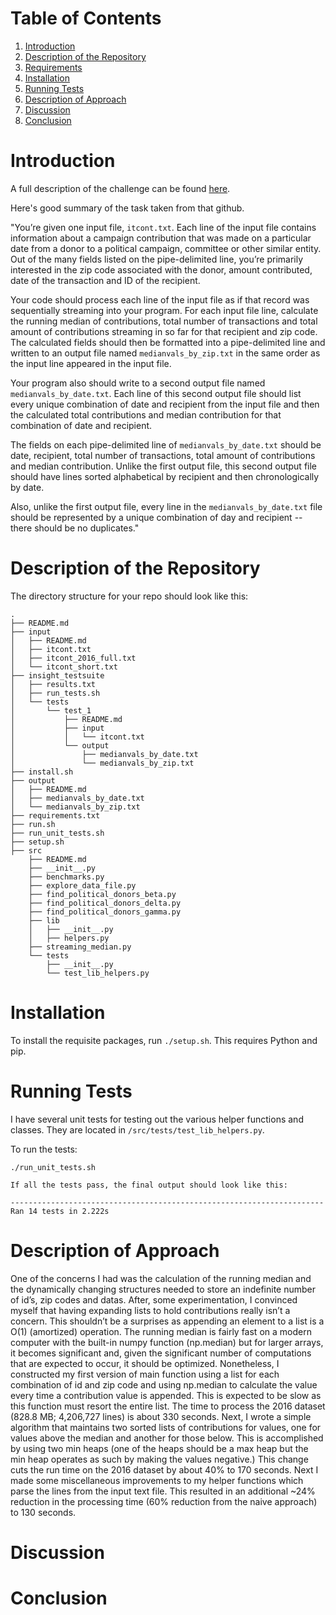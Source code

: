 # Table of Contents
1. [Introduction](README.md#introduction)
2. [Description of the Repository](README.md#description-of-the-repository)
3. [Requirements](README.md#requirements)
4. [Installation](README.md#installation)
5. [Running Tests](README.md#running-tests)
6. [Description of Approach](README.md#description-of-approach)
7. [Discussion](README.md#discussion)
8. [Conclusion](README.md#conclusion)

# Introduction


A full description of the challenge can be found [here](https://github.com/InsightDataScience/find-political-donors).

Here's good summary of the task taken from that github.

"You’re given one input file, `itcont.txt`. Each line of the input file contains information about a campaign contribution that was made on a particular date from a donor to a political campaign, committee or other similar entity. Out of the many fields listed on the pipe-delimited line, you’re primarily interested in the zip code associated with the donor, amount contributed, date of the transaction and ID of the recipient.

Your code should process each line of the input file as if that record was sequentially streaming into your program. For each input file line, calculate the running median of contributions, total number of transactions and total amount of contributions streaming in so far for that recipient and zip code. The calculated fields should then be formatted into a pipe-delimited line and written to an output file named `medianvals_by_zip.txt` in the same order as the input line appeared in the input file. 

Your program also should write to a second output file named `medianvals_by_date.txt`. Each line of this second output file should list every unique combination of date and recipient from the input file and then the calculated total contributions and median contribution for that combination of date and recipient. 

The fields on each pipe-delimited line of `medianvals_by_date.txt` should be date, recipient, total number of transactions, total amount of contributions and median contribution. Unlike the first output file, this second output file should have lines sorted alphabetical by recipient and then chronologically by date.

Also, unlike the first output file, every line in the `medianvals_by_date.txt` file should be represented by a unique combination of day and recipient -- there should be no duplicates."

# Description of the Repository


The directory structure for your repo should look like this:

	.
	├── README.md
	├── input
	│   ├── README.md
	│   ├── itcont.txt
	│   ├── itcont_2016_full.txt
	│   └── itcont_short.txt
	├── insight_testsuite
	│   ├── results.txt
	│   ├── run_tests.sh
	│   └── tests
	│       └── test_1
	│           ├── README.md
	│           ├── input
	│           │   └── itcont.txt
	│           └── output
	│               ├── medianvals_by_date.txt
	│               └── medianvals_by_zip.txt
	├── install.sh
	├── output
	│   ├── README.md
	│   ├── medianvals_by_date.txt
	│   └── medianvals_by_zip.txt
	├── requirements.txt
	├── run.sh
	├── run_unit_tests.sh
	├── setup.sh
	├── src
	    ├── README.md
	    ├── __init__.py
	    ├── benchmarks.py
	    ├── explore_data_file.py
	    ├── find_political_donors_beta.py
	    ├── find_political_donors_delta.py
	    ├── find_political_donors_gamma.py
	    ├── lib
	    │   ├── __init__.py
	    │   ├── helpers.py
	    ├── streaming_median.py
	    └── tests
	        ├── __init__.py
	        └── test_lib_helpers.py


# Installation
To install the requisite packages, run `./setup.sh`.  This requires Python and pip.

# Running Tests
I have several unit tests for testing out the various helper functions and classes.  They are located in `/src/tests/test_lib_helpers.py`.

To run the tests:

`./run_unit_tests.sh`

```
If all the tests pass, the final output should look like this:

----------------------------------------------------------------------
Ran 14 tests in 2.222s
```

# Description of Approach

One of the concerns I had was the calculation of the running median and the dynamically changing structures needed to store an indefinite number of id’s, zip codes and datas.  After, some experimentation, I convinced myself that having expanding lists to hold contributions really isn’t a concern.  This shouldn’t be a surprises as appending an element to a list is a O(1) (amortized) operation.  The running median is fairly fast on a modern computer with the built-in numpy function (np.median) but for larger arrays, it becomes significant and, given the significant number of computations that are expected to occur, it should be optimized. Nonetheless, I constructed my first version of main function using a list for each combination of id and zip code and using np.median to calculate the value every time a contribution value is appended.  This is expected to be slow as this function must resort the entire list.  The time to process the 2016 dataset (828.8 MB; 4,206,727 lines) is about 330 seconds.
Next, I wrote a simple algorithm that maintains two sorted lists of contributions for values, one for values above the median and another for those below.  This is accomplished by using two min heaps (one of the heaps should be a max heap but the min heap operates as such by making the values negative.)  This change cuts the run time on the 2016 dataset by about 40% to 170 seconds.  Next I made some miscellaneous improvements to my helper functions which parse the lines from the input text file.  This resulted in an additional ~24% reduction in the processing time (60% reduction from the naive approach) to 130 seconds.

# Discussion

# Conclusion
